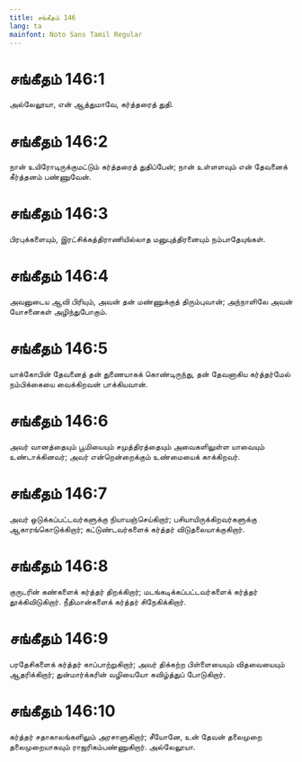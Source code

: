 ```yaml
---
title: சங்கீதம் 146
lang: ta
mainfont: Noto Sans Tamil Regular
---
```


# சங்கீதம் 146:1

அல்லேலூயா, என் ஆத்துமாவே, கர்த்தரைத் துதி.

# சங்கீதம் 146:2

நான் உயிரோடிருக்குமட்டும் கர்த்தரைத் துதிப்பேன்; நான் உள்ளளவும் என் தேவனைக் கீர்த்தனம் பண்ணுவேன்.

# சங்கீதம் 146:3

பிரபுக்களையும், இரட்சிக்கத்திராணியில்லாத மனுபுத்திரனையும் நம்பாதேயுங்கள்.

# சங்கீதம் 146:4

அவனுடைய ஆவி பிரியும், அவன் தன் மண்ணுக்குத் திரும்புவான்; அந்நாளிலே அவன் யோசனைகள் அழிந்துபோகும்.

# சங்கீதம் 146:5

யாக்கோபின் தேவனைத் தன் துணையாகக் கொண்டிருந்து, தன் தேவனாகிய கர்த்தர்மேல் நம்பிக்கையை வைக்கிறவன் பாக்கியவான்.

# சங்கீதம் 146:6

அவர் வானத்தையும் பூமியையும் சமுத்திரத்தையும் அவைகளிலுள்ள யாவையும் உண்டாக்கினவர்; அவர் என்றென்றைக்கும் உண்மையைக் காக்கிறவர்.

# சங்கீதம் 146:7

அவர் ஒடுக்கப்பட்டவர்களுக்கு நியாயஞ்செய்கிறார்; பசியாயிருக்கிறவர்களுக்கு ஆகாரங்கொடுக்கிறார்; கட்டுண்டவர்களைக் கர்த்தர் விடுதலையாக்குகிறார்.

# சங்கீதம் 146:8

குருடரின் கண்களைக் கர்த்தர் திறக்கிறார்; மடங்கடிக்கப்பட்டவர்களைக் கர்த்தர் தூக்கிவிடுகிறார். நீதிமான்களைக் கர்த்தர் சிநேகிக்கிறார்.

# சங்கீதம் 146:9

பரதேசிகளைக் கர்த்தர் காப்பாற்றுகிறார்; அவர் திக்கற்ற பிள்ளையையும் விதவையையும் ஆதரிக்கிறார்; துன்மார்க்கரின் வழியையோ கவிழ்த்துப் போடுகிறார்.

# சங்கீதம் 146:10

கர்த்தர் சதாகாலங்களிலும் அரசாளுகிறார்; சீயோனே, உன் தேவன் தலைமுறை தலைமுறையாகவும் ராஜரிகம்பண்ணுகிறார். அல்லேலூயா.

